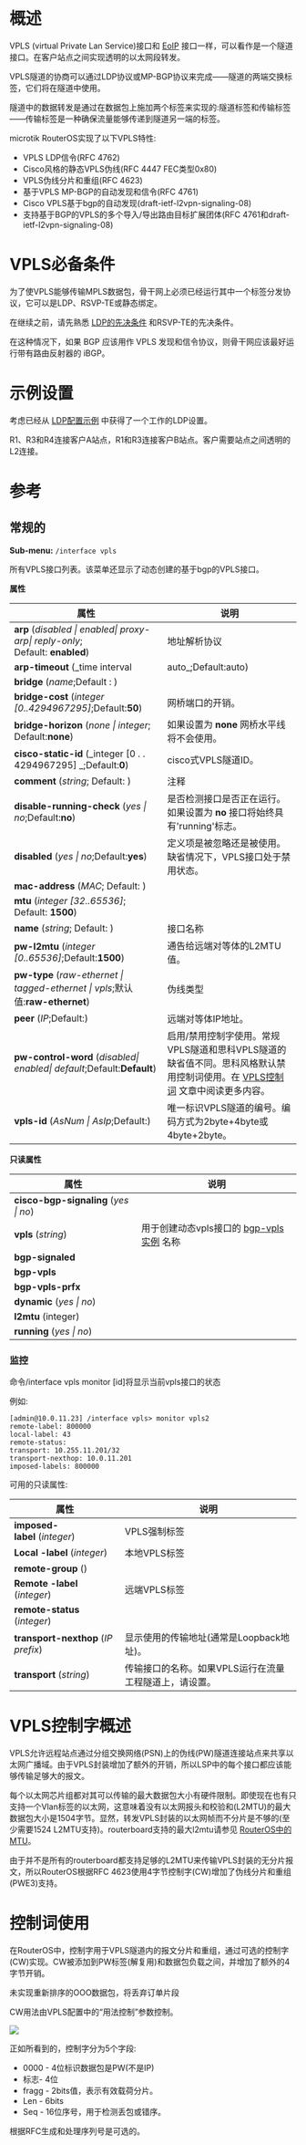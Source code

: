 # 概述

VPLS (virtual Private Lan Service)接口和 [EoIP](https://help.mikrotik.com/docs/display/ROS/EoIP) 接口一样，可以看作是一个隧道接口。在客户站点之间实现透明的以太网段转发。

VPLS隧道的协商可以通过LDP协议或MP-BGP协议来完成——隧道的两端交换标签，它们将在隧道中使用。

隧道中的数据转发是通过在数据包上施加两个标签来实现的:隧道标签和传输标签——传输标签是一种确保流量能够传递到隧道另一端的标签。


microtik RouterOS实现了以下VPLS特性:

- VPLS LDP信令(RFC 4762)
- Cisco风格的静态VPLS伪线(RFC 4447 FEC类型0x80)
- VPLS伪线分片和重组(RFC 4623)
- 基于VPLS MP-BGP的自动发现和信令(RFC 4761)
- Cisco VPLS基于bgp的自动发现(draft-ietf-l2vpn-signaling-08)
- 支持基于BGP的VPLS的多个导入/导出路由目标扩展团体(RFC 4761和draft-ietf-l2vpn-signaling-08)

  

# VPLS必备条件

为了使VPLS能够传输MPLS数据包，骨干网上必须已经运行其中一个标签分发协议，它可以是LDP、RSVP-TE或静态绑定。

在继续之前，请先熟悉 [LDP的先决条件](https://help.mikrotik.com/docs/display/ROS/LDP#LDP-PrerequisitesforMPLS) 和RSVP-TE的先决条件。

在这种情况下，如果 BGP 应该用作 VPLS 发现和信令协议，则骨干网应该最好运行带有路由反射器的 iBGP。

  

# 示例设置

考虑已经从 [LDP配置示例](https://help.mikrotik.com/docs/display/ROS/LDP#LDP-ExampleSetup) 中获得了一个工作的LDP设置。

R1、R3和R4连接客户A站点，R1和R3连接客户B站点。客户需要站点之间透明的L2连接。

  
  

# 参考

## 常规的

**Sub-menu:** `/interface vpls`

  
所有VPLS接口列表。该菜单还显示了动态创建的基于bgp的VPLS接口。

**属性**

| 属性                                                                            | 说明                                                                                                                                                                                        |
| ------------------------------------------------------------------------------- | ------------------------------------------------------------------------------------------------------------------------------------------------------------------------------------------- |
| **arp** (_disabled \| enabled\| proxy-arp\| reply-only_; Default: **enabled**)  | 地址解析协议                                                                                                                                                                                |
| **arp-timeout** (_time interval                                                 | auto_;Default:auto)                                                                                                                                                                         |  |
| **bridge** (_name_;Default : )                                                  |                                                                                                                                                                                             |  |
| **bridge-cost** (_integer [0..4294967295]_;Default:**50**)                      | 网桥端口的开销。                                                                                                                                                                            |
| **bridge-horizon** (_none \| integer_; Default:**none**)                        | 如果设置为 **none** 网桥水平线将不会使用。                                                                                                                                                  |
| **cisco-static-id** (_integer [0 . . 4294967295] _;Default:**0**)               | cisco式VPLS隧道ID。                                                                                                                                                                         |
| **comment** (_string_; Default: )                                               | 注释                                                                                                                                                                                        |
| **disable-running-check** (_yes \| no_;Default:**no**)                          | 是否检测接口是否正在运行。如果设置为 **no** 接口将始终具有'running'标志。                                                                                                                   |
| **disabled** (_yes \| no_;Default:**yes**)                                      | 定义项是被忽略还是被使用。缺省情况下，VPLS接口处于禁用状态。                                                                                                                                |
| **mac-address** (_MAC_; Default: )                                              |                                                                                                                                                                                             |  |
| **mtu** (_integer [32..65536]_; Default: **1500**)                              |                                                                                                                                                                                             |  |
| **name** (_string_; Default: )                                                  | 接口名称                                                                                                                                                                                    |
| **pw-l2mtu** (_integer [0..65536]_;Default:**1500**)                            | 通告给远端对等体的L2MTU值。                                                                                                                                                                 |
| **pw-type** (_raw-ethernet \| tagged-ethernet \| vpls_;默认值:**raw-ethernet**) | 伪线类型                                                                                                                                                                                    |
| **peer** (_IP_;Default:)                                                        | 远端对等体IP地址。                                                                                                                                                                          |
| **pw-control-word** (_disabled\| enabled\| default_;Default:**Default**)        | 启用/禁用控制字使用。常规VPLS隧道和思科VPLS隧道的缺省值不同。思科风格默认禁用控制词使用。在 [VPLS控制词](https://help.mikrotik.com/docs/display/ROS/VPLS+Control+Word) 文章中阅读更多内容。 |
| **vpls-id** (_AsNum \| AsIp_;Default:)                                          | 唯一标识VPLS隧道的编号。编码方式为2byte+4byte或4byte+2byte。                                                                                                                                |

  
**只读属性**

| 属性                                  | 说明                                                                                                      |
| ------------------------------------- | --------------------------------------------------------------------------------------------------------- |
| **cisco-bgp-signaling** (_yes \| no_) |                                                                                                           |  |
| **vpls** (_string_)                   | 用于创建动态vpls接口的 [bgp-vpls实例](https://wiki.mikrotik.com/wiki/Manual:Interface/VPLS#BGP_VPLS) 名称 |
| **bgp-signaled**                      |                                                                                                           |  |
| **bgp-vpls**                          |                                                                                                           |  |
| **bgp-vpls-prfx**                     |                                                                                                           |  |
| **dynamic** (_yes \| no_)             |                                                                                                           |  |
| **l2mtu** (integer)                   |                                                                                                           |  |
| **running** (_yes            \| no_)  |                                                                                                           |  |

### 监控

命令/interface vpls monitor [id]将显示当前vpls接口的状态

例如:

```shell
[admin@10.0.11.23] /interface vpls> monitor vpls2
remote-label: 800000
local-label: 43
remote-status:
transport: 10.255.11.201/32
transport-nexthop: 10.0.11.201
imposed-labels: 800000
```

可用的只读属性:

| 属性                                | 说明                                                   |
| ----------------------------------- | ------------------------------------------------------ |
| **imposed-label** (_integer_)       | VPLS强制标签                                           |
| **Local -label** (_integer_)        | 本地VPLS标签                                           |
| **remote-group** ()                 |                                                        |
| **Remote -label** (_integer_)       | 远端VPLS标签                                           |
| **remote-status** (_integer_)       |                                                        |
| **transport-nexthop** (_IP prefix_) | 显示使用的传输地址(通常是Loopback地址)。               |
| **transport** (_string_)            | 传输接口的名称。如果VPLS运行在流量工程隧道上，请设置。 |

# VPLS控制字概述

VPLS允许远程站点通过分组交换网络(PSN)上的伪线(PW)隧道连接站点来共享以太网广播域。由于VPLS封装增加了额外的开销，所以LSP中的每个接口都应该能够传输足够大的报文。

每个以太网芯片组都对其可以传输的最大数据包大小有硬件限制。即使现在也有只支持一个Vlan标签的以太网，这意味着没有以太网报头和校验和(L2MTU)的最大数据包大小是1504字节。显然，转发VPLS封装的以太网帧而不分片是不够的(至少需要1524 L2MTU支持)。routerboard支持的最大l2mtu请参见 [RouterOS中的MTU](https://help.mikrotik.com/docs/display/ROS/MTU+in+RouterOS)。

由于并不是所有的routerboard都支持足够的L2MTU来传输VPLS封装的无分片报文，所以RouterOS根据RFC 4623使用4字节控制字(CW)增加了伪线分片和重组(PWE3)支持。

# 控制词使用

在RouterOS中，控制字用于VPLS隧道内的报文分片和重组，通过可选的控制字(CW)实现。CW被添加到PW标签(解复用)和数据包负载之间，并增加了额外的4字节开销。

未实现重新排序的OOO数据包，将丢弃订单片段

CW用法由VPLS配置中的“用法控制”参数控制。

![](https://help.mikrotik.com/docs/download/attachments/128974851/VPLS_CW.png?version=1&modificationDate=1653634938423&api=v2)

正如所看到的，控制字分为5个字段:

- 0000 - 4位标识数据包是PW(不是IP)
- 标志- 4位
- fragg - 2bits值，表示有效载荷分片。
- Len - 6bits
- Seq - 16位序号，用于检测丢包或错序。

根据RFC生成和处理序列号是可选的。